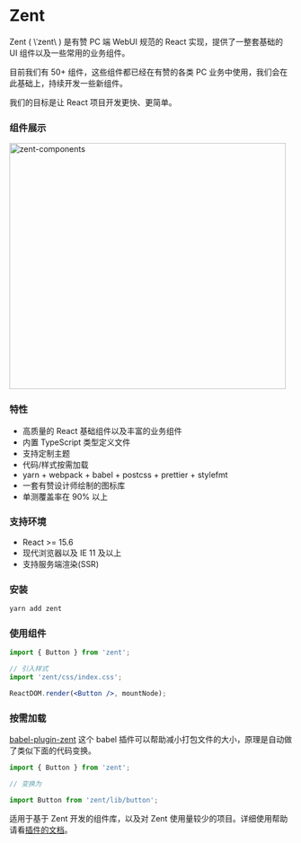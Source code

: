 # Zent

Zent ( \ˈzent\ ) 是有赞 PC 端 WebUI 规范的 React 实现，提供了一整套基础的 UI 组件以及一些常用的业务组件。

目前我们有 50+ 组件，这些组件都已经在有赞的各类 PC 业务中使用，我们会在此基础上，持续开发一些新组件。

我们的目标是让 React 项目开发更快、更简单。

### 组件展示

![zent-components](https://b.yzcdn.cn/public_files/2018/04/17/00778671b9657602387902b6de9d1693.png)

### 特性

* 高质量的 React 基础组件以及丰富的业务组件
* 内置 TypeScript 类型定义文件
* 支持定制主题
* 代码/样式按需加载
* yarn + webpack + babel + postcss + prettier + stylefmt
* 一套有赞设计师绘制的图标库
* 单测覆盖率在 90% 以上

### 支持环境

* React >= 15.6
* 现代浏览器以及 IE 11 及以上
* 支持服务端渲染(SSR)

### 安装

```bash
yarn add zent
```

### 使用组件

```jsx
import { Button } from 'zent';

// 引入样式
import 'zent/css/index.css';

ReactDOM.render(<Button />, mountNode);
```

### 按需加载

[babel-plugin-zent](babel-plugin-zent) 这个 babel 插件可以帮助减小打包文件的大小，原理是自动做了类似下面的代码变换。

```js
import { Button } from 'zent';

// 变换为

import Button from 'zent/lib/button';
```

适用于基于 Zent 开发的组件库，以及对 Zent 使用量较少的项目。详细使用帮助请看[插件的文档](babel-plugin-zent)。

<style>
img[alt="zent-components"] {
  width: 492px;
  height: 438px;
}
</style>

